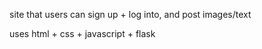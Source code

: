 <p>site that users can sign up + log into, and post images/text</p>
<p>uses html + css + javascript + flask</p>
